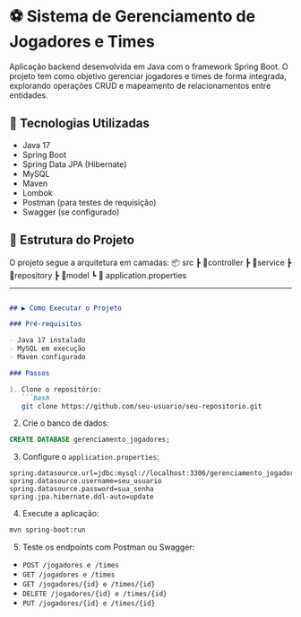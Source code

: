 # ⚽ Sistema de Gerenciamento de Jogadores e Times

Aplicação backend desenvolvida em Java com o framework Spring Boot. O projeto tem como objetivo gerenciar jogadores e times de forma integrada, explorando operações CRUD e mapeamento de relacionamentos entre entidades.

## 🚀 Tecnologias Utilizadas

- Java 17  
- Spring Boot  
- Spring Data JPA (Hibernate)  
- MySQL  
- Maven  
- Lombok  
- Postman (para testes de requisição)  
- Swagger (se configurado)  

## 📁 Estrutura do Projeto

O projeto segue a arquitetura em camadas:
📦 src
┣ 📂controller
┣ 📂service
┣ 📂repository
┣ 📂model
┗ 📜 application.properties

---

```markdown

## ▶️ Como Executar o Projeto

### Pré-requisitos

- Java 17 instalado  
- MySQL em execução  
- Maven configurado  

### Passos

1. Clone o repositório:
   ```bash
   git clone https://github.com/seu-usuario/seu-repositorio.git
````

2. Crie o banco de dados:

```sql
CREATE DATABASE gerenciamento_jogadores;
```

3. Configure o `application.properties`:

```properties
spring.datasource.url=jdbc:mysql://localhost:3306/gerenciamento_jogadores
spring.datasource.username=seu_usuario
spring.datasource.password=sua_senha
spring.jpa.hibernate.ddl-auto=update
   ```

4. Execute a aplicação:

```bash
mvn spring-boot:run
```

5. Teste os endpoints com Postman ou Swagger:

* `POST /jogadores e /times`
* `GET /jogadores e /times`
* `GET /jogadores/{id} e /times/{id}`
* `DELETE /jogadores/{id} e /times/{id}`
* `PUT /jogadores/{id} e /times/{id}`
